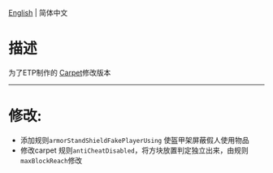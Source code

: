 [English](/README.md) | 简体中文
# 描述
为了ETP制作的 [Carpet](https://github.com/gnembon/fabric-carpet)修改版本

---
# 修改:

- 添加规则`armorStandShieldFakePlayerUsing` 使盔甲架屏蔽假人使用物品
- 修改carpet 规则`antiCheatDisabled`，将方块放置判定独立出来，由规则`maxBlockReach`修改